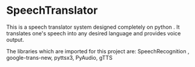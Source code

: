 # SpeechTranslator
This is a speech translator system designed completely on python . It translates one's speech into any desired language and provides voice output.


The libraries which are imported for this project are:
SpeechRecognition ,
google-trans-new, 
pyttsx3,
PyAudio,
gTTS
